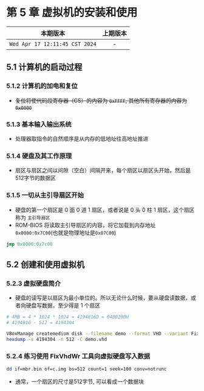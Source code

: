 # 第 5 章 虚拟机的安装和使用

|本期版本|上期版本|
|:---:|:---:|
`Wed Apr 17 12:11:45 CST 2024` | -

## 5.1 计算机的启动过程


### 5.1.2 计算机的加电和复位

* ~~复位将使代码段寄存器（CS）的内容为 `0xFFFF`, 其他所有寄存器的内容为 `0x0000`~~

### 5.1.3 基本输入输出系统

* 处理器取指令的自然顺序是从内存的低地址往高地址推进

### 5.1.4 硬盘及其工作原理

* 扇区与扇区之间以间隙（空白）间隔开来，每个扇区以扇区头开始，然后是512字节的数据区


### 5.1.5 一切从主引导扇区开始

* 硬盘的第一个扇区是 0 面 0 道 1 扇区，或者说是 0 头 0 柱 1 扇区，这个扇区称为 `主引导扇区`
* ROM-BIOS 将读取主引导扇区的内容，将它加载到内存地址  `0x0000:0x7C00`(也就是物理地址是`0x07C00`)

```asm
jmp 0x0000:0x7c00
```

## 5.2  创建和使用虚拟机

### 5.2.3 虚拟硬盘简介

* 硬盘的读写是以扇区为最小单位的。所以无论什么时候，要从硬盘读数据，或者向硬盘写数据，至少得是 1 个扇区

```bash
# 4MB = 4 * 1024 * 1024 = 4194816D = 0400200H
# 4194816 - 512 = 4194304

VBoxManage createmedium disk --filename demo --format VHD --variant Fixed --size 4
hexdump -s 4194304 -n 512 -C demo.vhd
```


### 5.2.4 练习使用 FixVhdWr 工具向虚拟硬盘写入数据

```bash
dd if=mbr.bin of=c.img bs=512 count=1 seek=100 conv=notrunc
```

* 通常，一个扇区的尺寸是512字节, 可以看成一个数据块